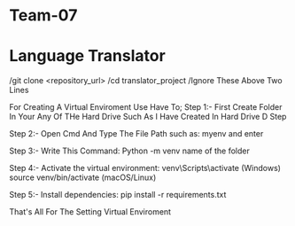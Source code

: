 # Team-07
# Language Translator 

/git clone <repository_url>
/cd translator_project
/Ignore These Above Two Lines

For Creating A Virtual Enviroment Use Have To; 
Step 1:- First Create Folder In Your Any Of THe Hard Drive Such As I Have Created In Hard Drive D Step 

Step 2:- Open Cmd And Type The File Path such as:
   myenv and enter

Step 3:- Write This Command:
   Python -m venv name of the folder

Step 4:- Activate the virtual environment:
   venv\Scripts\activate  (Windows)
   source venv/bin/activate  (macOS/Linux)

Step 5:-
 Install dependencies:
   pip install -r requirements.txt


   That's All For The Setting Virtual Enviroment
